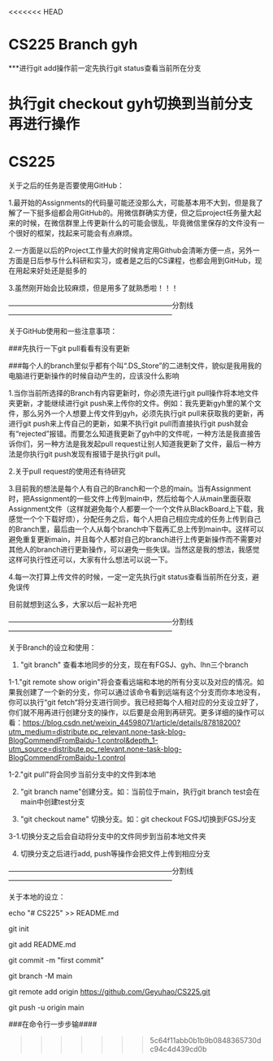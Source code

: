 <<<<<<< HEAD
# CS225 Branch gyh

***进行git add操作前一定先执行git status查看当前所在分支

执行git checkout gyh切换到当前分支再进行操作
=======
# CS225

 关于之后的任务是否要使用GitHub：
  
  1.最开始的Assignments的代码量可能还没那么大，可能基本用不大到，但是我了解了一下挺多组都会用GitHub的。用微信群确实方便，但之后project任务量大起来的时候，在微信群里上传更新什么的可能会很乱，毕竟微信里保存的文件没有一个很好的框架，找起来可能会有点麻烦。
  
  2.一方面是以后的Project工作量大的时候肯定用Github会清晰方便一点，另外一方面是日后参与什么科研和实习，或者是之后的CS课程，也都会用到GitHub，现在用起来好处还是挺多的
  
  3.虽然刚开始会比较麻烦，但是用多了就熟悉啦！！！
  
———————————————————————分割线———————————————————————

关于GitHub使用和一些注意事项：

###先执行一下git pull看看有没有更新

###每个人的branch里似乎都有个叫“.DS_Store”的二进制文件，貌似是我用我的电脑进行更新操作的时候自动产生的，应该没什么影响

1.当你当前所选择的Branch有内容更新时，你必须先进行git pull操作将本地文件夹更新，才能继续进行git push来上传你的文件。例如：我先更新gyh里的某个文件，那么另外一个人想要上传文件到gyh，必须先执行git pull来获取我的更新，再进行git push来上传自己的更新，如果不执行git pull而直接执行git push就会有“rejected”报错。而要怎么知道我更新了gyh中的文件呢，一种方法是我直接告诉你们，另一种方法是我发起pull request让别人知道我更新了文件，最后一种方法是你执行git push发现有报错于是执行git pull。

2.关于pull request的使用还有待研究

3.目前我的想法是每个人有自己的Branch和一个总的main。当有Assignment时，把Assignment的一些文件上传到main中，然后给每个人从main里面获取Assignment文件（这样就避免每个人都要一个一个文件从BlackBoard上下载，我感觉一个个下载好烦），分配任务之后，每个人把自己相应完成的任务上传到自己的Branch里，最后由一个人从每个branch中下载再汇总上传到main中。这样可以避免重复更新main，并且每个人都对自己的branch进行上传更新操作而不需要对其他人的branch进行更新操作，可以避免一些失误。当然这是我的想法，我感觉这样可执行性还可以，大家有什么想法可以说一下。

4.每一次打算上传文件的时候，一定一定先执行git status查看当前所在分支，避免误传

目前就想到这么多，大家以后一起补充吧

———————————————————————分割线———————————————————————

 关于Branch的设立和使用：
 
 1.  "git branch" 查看本地同步的分支，现在有FGSJ、gyh、lhn三个branch
 
 1-1."git remote show origin"将会查看远端和本地的所有分支以及对应的情况。如果我创建了一个新的分支，你可以通过该命令看到远端有这个分支而你本地没有，你可以执行“git fetch“将分支进行同步。我已经把每个人相对应的分支设立好了，你们就不用再进行创建分支的操作，以后要是会用到再研究。更多详细的操作可以看：https://blog.csdn.net/weixin_44598071/article/details/87818200?utm_medium=distribute.pc_relevant.none-task-blog-BlogCommendFromBaidu-1.control&depth_1-utm_source=distribute.pc_relevant.none-task-blog-BlogCommendFromBaidu-1.control
 
 1-2."git pull"将会同步当前分支中的文件到本地
 
 2.  "git branch name"创建分支。如：当前位于main，执行git branch test会在main中创建test分支
 
 3. "git checkout name" 切换分支。如：git checkout FGSJ切换到FGSJ分支
 
 3-1.切换分支之后会自动将分支中的文件同步到当前本地文件夹
 
 4. 切换分支之后进行add, push等操作会把文件上传到相应分支


———————————————————————分割线———————————————————————

关于本地的设立：

echo "# CS225" >> README.md

git init

git add README.md

git commit -m "first commit"

git branch -M main

git remote add origin https://github.com/Geyuhao/CS225.git

git push -u origin main

###在命令行一步步输####
>>>>>>> 5c64f11abb0b1b9b0848365730dc94c4d439cd0b
